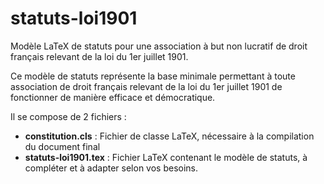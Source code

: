 # statuts-loi1901
Modèle LaTeX de statuts pour une association à but non lucratif de droit français relevant de la loi du 1er juillet 1901.

Ce modèle de statuts représente la base minimale permettant à toute association de droit français relevant de la loi du 1er juillet 1901 de fonctionner de manière efficace et démocratique.

Il se compose de 2 fichiers :

* **constitution.cls** : Fichier de classe LaTeX, nécessaire à la compilation du document final
* **statuts-loi1901.tex** : Fichier LaTeX contenant le modèle de statuts, à compléter et à adapter selon vos besoins.
